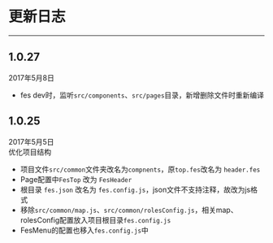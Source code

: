 # 更新日志
---
## 1.0.27  
2017年5月8日  
* fes dev时，监听`src/components`、`src/pages`目录，新增删除文件时重新编译

## 1.0.25  
2017年5月5日  
优化项目结构  

* 项目文件`src/common`文件夹改名为`compnents`，原`top.fes`改名为 `header.fes`
* Page配置中`FesTop` 改为 `FesHeader`
* 根目录 `fes.json` 改名为 `fes.config.js`，json文件不支持注释，故改为js格式
* 移除`src/common/map.js`、`src/common/rolesConfig.js`，相关map、rolesConfig配置放入项目根目录`fes.config.js`
* FesMenu的配置也移入`fes.config.js`中